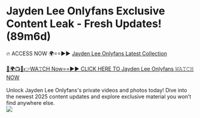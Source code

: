 # Jayden Lee Onlyfans Exclusive Content Leak - Fresh Updates! (89m6d)

🔥 ACCESS NOW 🌍==►► <a href="https://tinyurl.com/kvy9nzfs" rel="nofollow">Jayden Lee Onlyfans Latest Collection</a>
<br><br>
[🔴🌍📺📱👉WA𝚃CH Now==►► CLICK HERE TO Jayden Lee Onlyfans 𝚆𝙰𝚃𝙲𝙷 NOW](https://tinyurl.com/kvy9nzfs)
<br><br>
Unlock Jayden Lee Onlyfans's private videos and photos today! Dive into the newest 2025 content updates and explore exclusive material you won’t find anywhere else.
<br>
<a href="https://tinyurl.com/kvy9nzfs" rel="nofollow" data-target="animated-image.originalLink"><img src="https://camo.githubusercontent.com/8a4f000d20f83aca3bf7ec5f350d767afa0574a8a352519fd8cfa583a6f93a33/68747470733a2f2f692e696d6775722e636f6d2f644a486b345a712e676966" data-canonical-src="https://i.imgur.com/dJHk4Zq.gif" style="max-width: 100%; display: inline-block;" data-target="animated-image.originalImage"></a>
<br>
